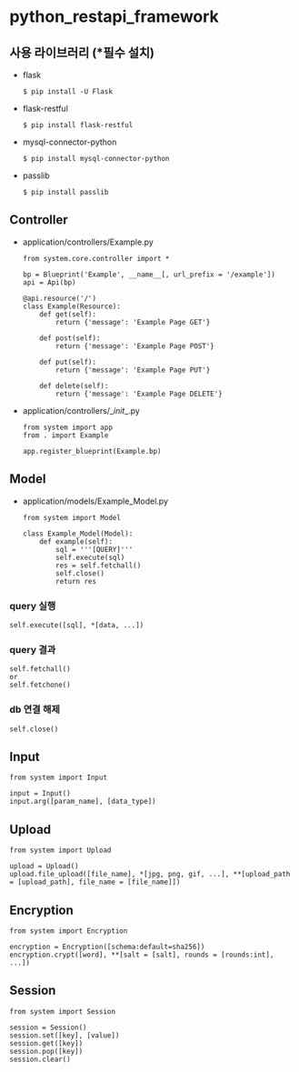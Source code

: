 # python_restapi_framework

## 사용 라이브러리 (*필수 설치)
* flask
  ```
  $ pip install -U Flask
  ```
* flask-restful
  ```
  $ pip install flask-restful
  ```
* mysql-connector-python
  ```
  $ pip install mysql-connector-python
  ```
* passlib
  ```
  $ pip install passlib
  ```

## Controller
* application/controllers/Example.py
  ```
  from system.core.controller import *

  bp = Blueprint('Example', __name__[, url_prefix = '/example'])
  api = Api(bp)

  @api.resource('/')
  class Example(Resource):
      def get(self):
          return {'message': 'Example Page GET'}

      def post(self):
          return {'message': 'Example Page POST'}

      def put(self):
          return {'message': 'Example Page PUT'}

      def delete(self):
          return {'message': 'Example Page DELETE'}
  ```
* application/controllers/\__init__.py
  ```
  from system import app
  from . import Example

  app.register_blueprint(Example.bp)
  ```

## Model
* application/models/Example_Model.py
  ```
  from system import Model

  class Example_Model(Model):
      def example(self):
          sql = '''[QUERY]'''
          self.execute(sql)
          res = self.fetchall()
          self.close()
          return res
  ```

### query 실행
  ```
  self.execute([sql], *[data, ...])
  ```
### query 결과
  ```
  self.fetchall()
  or
  self.fetchone()
  ```
### db 연결 해제
  ```
  self.close()
  ```

## Input
  ```
  from system import Input

  input = Input()
  input.arg([param_name], [data_type])
  ```

## Upload
  ```
  from system import Upload

  upload = Upload()
  upload.file_upload([file_name], *[jpg, png, gif, ...], **[upload_path = [upload_path], file_name = [file_name]])
  ```

## Encryption
  ```
  from system import Encryption

  encryption = Encryption([schema:default=sha256])
  encryption.crypt([word], **[salt = [salt], rounds = [rounds:int], ...])
  ```

## Session
  ```
  from system import Session

  session = Session()
  session.set([key], [value])
  session.get([key])
  session.pop([key])
  session.clear()
  ```